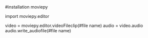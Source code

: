 #installation moviepy

   import moviepy.editor

   video = moviepy.editor.videoFileclip(#file name)
   audio = video.audio
   audio.write_audiofile(#file name)
